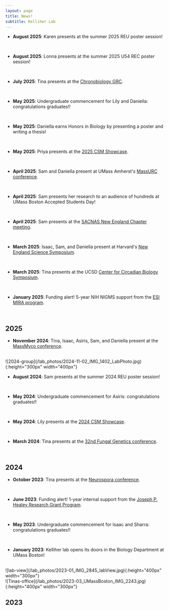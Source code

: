 ```yaml
---
layout: page
title: News!
subtitle: Kelliher Lab
---
```


- **August 2025**: Karen presents at the summer 2025 REU poster session!
<br />

- **August 2025**: Lonna presents at the summer 2025 U54 REC poster session!
<br />

- **July 2025**: Tina presents at the <a href="https://www.grc.org/chronobiology-conference/2025/" target="_blank">Chronobiology GRC</a>.
<br />

- **May 2025**: Undergraduate commencement for Lily and Daniella: congratulations graduates!!
<br />

- **May 2025**: Daniella earns Honors in Biology by presenting a poster and writing a thesis!
<br />

- **May 2025**: Priya presents at the <a href="https://sites.google.com/view/csmshowcase/2025-showcase/booklet-photos/" target="_blank">2025 CSM Showcase</a>.
<br />

- **April 2025**: Sam and Daniella present at UMass Amherst's <a href="https://honorspaths.honors.umass.edu/massurc/" target="_blank">MassURC conference</a>.
<br />

- **April 2025**: Sam presents her research to an audience of hundreds at UMass Boston Accepted Students Day!
<br />

- **April 2025**: Sam presents at the <a href="https://ysacnas.wixsite.com/ysacnas/general-6/" target="_blank">SACNAS New England Chapter meeting</a>.
<br />

- **March 2025**: Isaac, Sam, and Daniella present at Harvard's <a href="https://bscp.org/event/new-england-science-symposium/" target="_blank">New England Science Symposium</a>.
<br />

- **March 2025**: Tina presents at the UCSD <a href="https://ccb.ucsd.edu/" target="_blank">Center for Circadian Biology Symposium</a>.
<br />

- **January 2025**: Funding alert! 5-year NIH NIGMS support from the <a href="https://reporter.nih.gov/search/vbd9ZsVDmUGx02lxb-h2-g/project-details/11019031/" target="_blank">ESI MIRA program</a>.
<br />

## 2025

- **November 2024**: Tina, Isaac, Asiris, Sam, and Daniella present at the <a href="https://massmyco.wordpress.com/program/massmyco-2024/" target="_blank">MassMyco conference</a>.
<br />
![2024-group](/lab_photos/2024-11-02_IMG_1402_LabPhoto.jpg){:height="300px" width="400px"}
<br />

- **August 2024**: Sam presents at the summer 2024 REU poster session!
<br />

- **May 2024**: Undergraduate commencement for Asiris: congratulations graduates!!
<br />

- **May 2024**: Lily presents at the <a href="https://sites.google.com/view/csmshowcase/past-showcases/2024-showcase/booklet-photos/" target="_blank">2024 CSM Showcase</a>.
<br />

- **March 2024**: Tina presents at the <a href="https://genetics-gsa.org/fungal-2024/" target="_blank">32nd Fungal Genetics conference</a>.
<br />

## 2024

- **October 2023**: Tina presents at the <a href="https://neurospora.org/neurospora-2023-program/" target="_blank">Neurospora conference</a>.
<br />

- **June 2023**: Funding alert! 1-year internal support from the <a href="https://www.umb.edu/research/orsp/internal-funding-programs/" target="_blank">Joseph P. Healey Research Grant Program</a>.
<br />

- **May 2023**: Undergraduate commencement for Isaac and Sharra: congratulations graduates!!
<br />

- **January 2023**: Kelliher lab opens its doors in the Biology Department at UMass Boston!
<br />
![lab-view](/lab_photos/2023-01_IMG_2845_labView.jpg){:height="400px" width="300px"}
<br />
![Tinas-office](/lab_photos/2023-03_UMassBoston_IMG_2243.jpg){:height="400px" width="300px"}
<br />

## 2023
